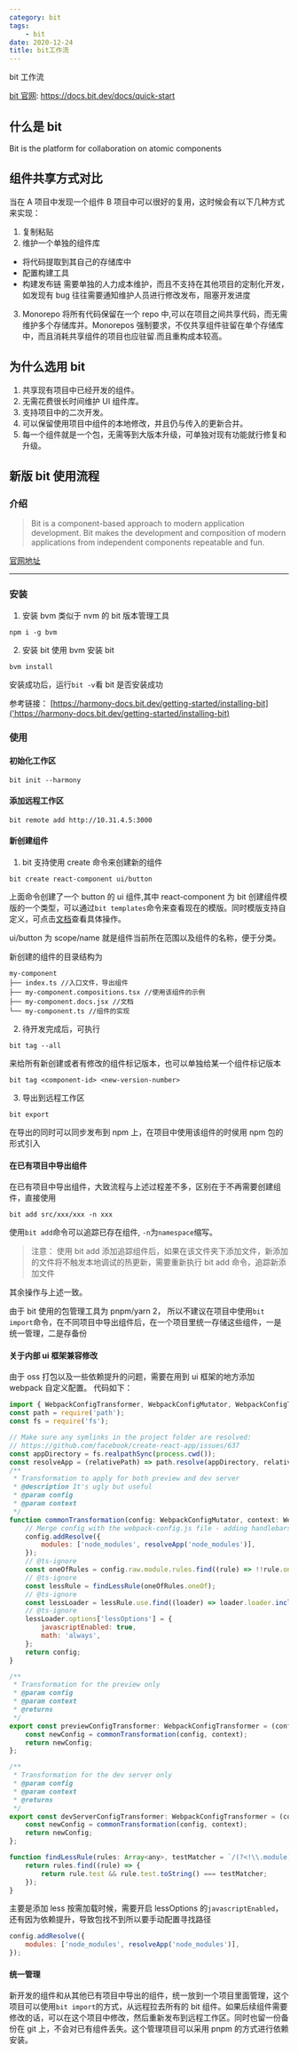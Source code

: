 ```yaml
---
category: bit
tags:
    - bit
date: 2020-12-24
title: bit工作流
---
```


bit 工作流

<!-- more -->

[bit 官网](https://docs.bit.dev/docs/quick-start): https://docs.bit.dev/docs/quick-start

## 什么是 bit

Bit is the platform for collaboration on atomic components

## 组件共享方式对比

当在 A 项目中发现一个组件 B 项目中可以很好的复用，这时候会有以下几种方式来实现：

1. 复制粘贴
2. 维护一个单独的组件库

-   将代码提取到其自己的存储库中
-   配置构建工具
-   构建发布链
    需要单独的人力成本维护，而且不支持在其他项目的定制化开发，如发现有 bug 往往需要通知维护人员进行修改发布，阻塞开发进度

3. Monorepo
   将所有代码保留在一个 repo 中,可以在项目之间共享代码，而无需维护多个存储库并。Monorepos 强制要求，不仅共享组件驻留在单个存储库中，而且消耗共享组件的项目也应驻留.而且重构成本较高。

## 为什么选用 bit

1. 共享现有项目中已经开发的组件。
2. 无需花费很长时间维护 UI 组件库。
3. 支持项目中的二次开发。
4. 可以保留使用项目中组件的本地修改，并且仍与传入的更新合并。
5. 每一个组件就是一个包，无需等到大版本升级，可单独对现有功能就行修复和升级。

## 新版 bit 使用流程

### 介绍

> Bit is a component-based approach to modern application development.
> Bit makes the development and composition of modern applications from independent components repeatable and fun.

[官网地址](https://harmony-docs.bit.dev/)

---

### 安装

1. 安装 bvm
   类似于 nvm 的 bit 版本管理工具

```shell
npm i -g bvm
```

2. 安装 bit
   使用 bvm 安装 bit

```shell
bvm install
```

安装成功后，运行`bit -v`看 bit 是否安装成功

参考链接： [https://harmony-docs.bit.dev/getting-started/installing-bit]('https://harmony-docs.bit.dev/getting-started/installing-bit)

### 使用

#### 初始化工作区

```
bit init --harmony
```

#### 添加远程工作区

```
bit remote add http://10.31.4.5:3000
```

#### 新创建组件

1. bit 支持使用 create 命令来创建新的组件

```shell
bit create react-component ui/button
```

上面命令创建了一个 button 的 ui 组件,其中 react-component 为 bit 创建组件模版的一个类型，可以通过`bit templates`命令来查看现在的模版。同时模版支持自定义，可点击[文档](https://harmony-docs.bit.dev/extending-bit/creating-a-custom-generator)查看具体操作。

ui/button 为 scope/name 就是组件当前所在范围以及组件的名称，便于分类。

新创建的组件的目录结构为

```
my-component
├── index.ts //入口文件，导出组件
├── my-component.compositions.tsx //使用该组件的示例
├── my-component.docs.jsx //文档
└── my-component.ts //组件的实现
```

2. 待开发完成后，可执行

```
bit tag --all
```

来给所有新创建或者有修改的组件标记版本，也可以单独给某一个组件标记版本

```
bit tag <component-id> <new-version-number>
```

3. 导出到远程工作区

```
bit export
```

在导出的同时可以同步发布到 npm 上，在项目中使用该组件的时侯用 npm 包的形式引入

#### 在已有项目中导出组件

在已有项目中导出组件，大致流程与上述过程差不多，区别在于不再需要创建组件，直接使用

```
bit add src/xxx/xxx -n xxx
```

使用`bit add`命令可以追踪已存在组件, `-n`为`namespace`缩写。

> 注意： 使用 bit add 添加追踪组件后，如果在该文件夹下添加文件，新添加的文件将不触发本地调试的热更新，需要重新执行 bit add 命令，追踪新添加文件

其余操作与上述一致。

由于 bit 使用的包管理工具为 pnpm/yarn 2， 所以不建议在项目中使用`bit import`命令，在不同项目中导出组件后，在一个项目里统一存储这些组件，一是统一管理，二是存备份

#### 关于内部 ui 框架兼容修改

由于 oss 打包以及一些依赖提升的问题，需要在用到 ui 框架的地方添加 webpack 自定义配置。
代码如下：

```javascript
import { WebpackConfigTransformer, WebpackConfigMutator, WebpackConfigTransformContext } from '@teambit/webpack';
const path = require('path');
const fs = require('fs');

// Make sure any symlinks in the project folder are resolved:
// https://github.com/facebook/create-react-app/issues/637
const appDirectory = fs.realpathSync(process.cwd());
const resolveApp = (relativePath) => path.resolve(appDirectory, relativePath);
/**
 * Transformation to apply for both preview and dev server
 * @description It's ugly but useful
 * @param config
 * @param context
 */
function commonTransformation(config: WebpackConfigMutator, context: WebpackConfigTransformContext) {
    // Merge config with the webpack-config.js file - adding handlebars support
    config.addResolve({
        modules: ['node_modules', resolveApp('node_modules')],
    });
    // @ts-ignore
    const oneOfRules = config.raw.module.rules.find((rule) => !!rule.oneOf);
    // @ts-ignore
    const lessRule = findLessRule(oneOfRules.oneOf);
    // @ts-ignore
    const lessLoader = lessRule.use.find((loader) => loader.loader.includes('less'));
    // @ts-ignore
    lessLoader.options['lessOptions'] = {
        javascriptEnabled: true,
        math: 'always',
    };
    return config;
}

/**
 * Transformation for the preview only
 * @param config
 * @param context
 * @returns
 */
export const previewConfigTransformer: WebpackConfigTransformer = (config: WebpackConfigMutator, context: WebpackConfigTransformContext) => {
    const newConfig = commonTransformation(config, context);
    return newConfig;
};

/**
 * Transformation for the dev server only
 * @param config
 * @param context
 * @returns
 */
export const devServerConfigTransformer: WebpackConfigTransformer = (config: WebpackConfigMutator, context: WebpackConfigTransformContext) => {
    const newConfig = commonTransformation(config, context);
    return newConfig;
};

function findLessRule(rules: Array<any>, testMatcher = `/(?<!\\.module)\\.less$/`) {
    return rules.find((rule) => {
        return rule.test && rule.test.toString() === testMatcher;
    });
}
```

主要是添加 less 按需加载时候，需要开启 lessOptions 的`javascriptEnabled`，还有因为依赖提升，导致包找不到所以要手动配置寻找路径

```javascript
config.addResolve({
    modules: ['node_modules', resolveApp('node_modules')],
});
```

#### 统一管理

新开发的组件和从其他已有项目中导出的组件，统一放到一个项目里面管理，这个项目可以使用`bit import`的方式，从远程拉去所有的 bit 组件。如果后续组件需要修改的话，可以在这个项目中修改，然后重新发布到远程工作区。同时也留一份备份在 git 上，不会对已有组件丢失。这个管理项目可以采用 pnpm 的方式进行依赖安装。
